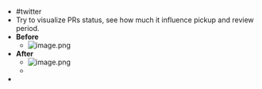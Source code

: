 - #twitter
- Try to visualize PRs status, see how much it influence pickup and review period.
- **Before**
	- ![image.png](../assets/image_1662520299628_0.png)
- **After**
	- ![image.png](../assets/image_1662520394785_0.png)
	-
-